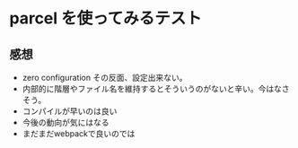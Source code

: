# parcel を使ってみるテスト

## 感想

- zero configuration その反面、設定出来ない。
- 内部的に階層やファイル名を維持するとそういうのがないと辛い。今はなさそう。
- コンパイルが早いのは良い
- 今後の動向が気にはなる
- まだまだwebpackで良いのでは
